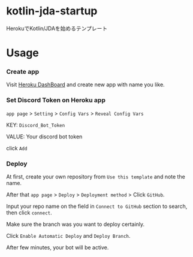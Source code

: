 # kotlin-jda-startup
HerokuでKotlin/JDAを始めるテンプレート

# Usage

### Create app
Visit [Heroku DashBoard](https://dashboard.heroku.com/new-app) and create new app with name you like.

### Set Discord Token on Heroku app
`app page` > `Setting` > `Config Vars` > `Reveal Config Vars`

KEY: `Discord_Bot_Token`

VALUE: Your discord bot token

click `Add`

### Deploy

At first, create your own repository from `Use this template` and note the name.

After that `app page` > `Deploy` > `Deployment method` > Click `GitHub`.

Input your repo name on the field in `Connect to GitHub` section to search, then click `connect`.

Make sure the branch was you want to deploy certainly.

Click `Enable Automatic Deploy` and `Deploy Branch`.

After few minutes, your bot will be active.

